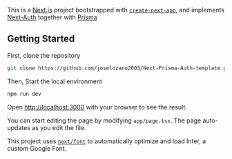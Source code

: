This is a [Next.js](https://nextjs.org/) project bootstrapped with [`create-next-app`](https://github.com/vercel/next.js/tree/canary/packages/create-next-app), and implements [Next-Auth](https://next-auth.js.org) together with [Prisma](https://www.prisma.io)

## Getting Started

First, clone the repository

```bash
git clone https://github.com/joselozano2003/Next-Prisma-Auth-template.git

```

Then, Start the local environment

```bash
npm run dev
```

Open [http://localhost:3000](http://localhost:3000) with your browser to see the result.

You can start editing the page by modifying `app/page.tsx`. The page auto-updates as you edit the file.

This project uses [`next/font`](https://nextjs.org/docs/basic-features/font-optimization) to automatically optimize and load Inter, a custom Google Font.

